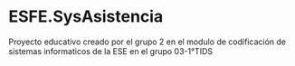 # ESFE.SysAsistencia 

Proyecto educativo creado por el grupo 2 en el modulo de codificación de sistemas informaticos de la ESE en el grupo 03-1°TIDS 


